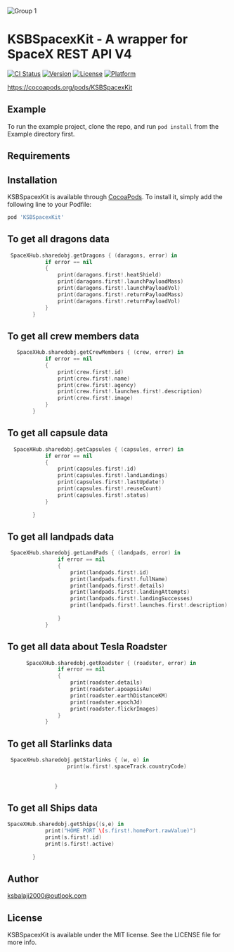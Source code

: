 ![Group 1](https://user-images.githubusercontent.com/51410810/88533915-a7276b80-d024-11ea-9f59-4c6546f7da4d.png)


# KSBSpacexKit - A wrapper for SpaceX REST API V4

[![CI Status](https://img.shields.io/travis/ksbalaji2000@outlook.com/KSBSpacexKit.svg?style=flat)](https://travis-ci.org/ksbalaji2000@outlook.com/KSBSpacexKit)
[![Version](https://img.shields.io/cocoapods/v/KSBSpacexKit.svg?style=flat)](https://cocoapods.org/pods/KSBSpacexKit)
[![License](https://img.shields.io/cocoapods/l/KSBSpacexKit.svg?style=flat)](https://cocoapods.org/pods/KSBSpacexKit)
[![Platform](https://img.shields.io/cocoapods/p/KSBSpacexKit.svg?style=flat)](https://cocoapods.org/pods/KSBSpacexKit)

https://cocoapods.org/pods/KSBSpacexKit

## Example

To run the example project, clone the repo, and run `pod install` from the Example directory first.

## Requirements

## Installation

KSBSpacexKit is available through [CocoaPods](https://cocoapods.org). To install
it, simply add the following line to your Podfile:

```ruby
pod 'KSBSpacexKit'
```

##  To get all dragons data
```swift
 SpaceXHub.sharedobj.getDragons { (daragons, error) in
            if error == nil
            {
                print(daragons.first!.heatShield)
                print(daragons.first!.launchPayloadMass)
                print(daragons.first!.launchPayloadVol)
                print(daragons.first!.returnPayloadMass)
                print(daragons.first!.returnPayloadVol)
            }
        }
```

## To get all  crew members data
```swift
   SpaceXHub.sharedobj.getCrewMembers { (crew, error) in
            if error == nil
            {
                print(crew.first!.id)
                print(crew.first!.name)
                print(crew.first!.agency)
                print(crew.first!.launches.first!.description)
                print(crew.first!.image)
            }
        }

```

## To get all capsule data
```swift
  SpaceXHub.sharedobj.getCapsules { (capsules, error) in
            if error == nil
            {
                print(capsules.first!.id)
                print(capsules.first!.landLandings)
                print(capsules.first!.lastUpdate!)
                print(capsules.first!.reuseCount)
                print(capsules.first!.status)
            }
            
        }
```
## To get all landpads data
```swift
 SpaceXHub.sharedobj.getLandPads { (landpads, error) in
                if error == nil
                {
                    print(landpads.first!.id)
                    print(landpads.first!.fullName)
                    print(landpads.first!.details)
                    print(landpads.first!.landingAttempts)
                    print(landpads.first!.landingSuccesses)
                    print(landpads.first!.launches.first!.description)
                    
                }
            }
```

## To get all data about Tesla Roadster
```swift
      SpaceXHub.sharedobj.getRoadster { (roadster, error) in
                if error == nil
                {
                    print(roadster.details)
                    print(roadster.apoapsisAu)
                    print(roadster.earthDistanceKM)
                    print(roadster.epochJd)
                    print(roadster.flickrImages)
                }
            }
```
## To get all Starlinks data
```swift
 SpaceXHub.sharedobj.getStarlinks { (w, e) in
                   print(w.first!.spaceTrack.countryCode)
                   
                
               }
```
## To get all Ships data
```swift
SpaceXHub.sharedobj.getShips{(s,e) in
            print("HOME PORT \(s.first!.homePort.rawValue)")
            print(s.first!.id)
            print(s.first!.active)
            
        }
```




## Author

ksbalaji2000@outlook.com

## License

KSBSpacexKit is available under the MIT license. See the LICENSE file for more info.
